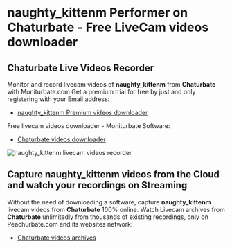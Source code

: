 # naughty_kittenm Performer on Chaturbate - Free LiveCam videos downloader

## Chaturbate Live Videos Recorder

Monitor and record livecam videos of **naughty_kittenm** from **Chaturbate** with Moniturbate.com
Get a premium trial for free by just and only registering with your Email address:
* [naughty_kittenm Premium videos downloader](https://moniturbate.com/request-demo-licence-key.html)

Free livecam videos downloader - Moniturbate Software:
* [Chaturbate videos downloader](https://moniturbate.com/moniturbate-download-software.html)

![naughty_kittenm livecam videos recorder](https://peachurnet.com/templates/moniturbate-software.png)


## Capture naughty_kittenm videos from the Cloud and watch your recordings on Streaming

Without the need of downloading a software, capture **naughty_kittenm** livecam videos from **Chaturbate** 100% online.
Watch Livecam archives from **Chaturbate** unlimitedly from thousands of existing recordings, only on Peachurbate.com and its websites network:
* [Chaturbate videos archives](https://peachurnet.com/)
